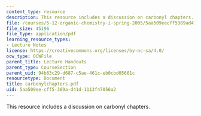 ```yaml
---
content_type: resource
description: This resource includes a discussion on carbonyl chapters.
file: /courses/5-12-organic-chemistry-i-spring-2005/5aa509eecff5389ad41d1113f47056a2_carbonylchapters.pdf
file_size: 45196
file_type: application/pdf
learning_resource_types:
- Lecture Notes
license: https://creativecommons.org/licenses/by-nc-sa/4.0/
ocw_type: OCWFile
parent_title: Lecture Handouts
parent_type: CourseSection
parent_uid: 94b63c29-d687-c5ae-461c-eb0cbd05661c
resourcetype: Document
title: carbonylchapters.pdf
uid: 5aa509ee-cff5-389a-d41d-1113f47056a2
---
```

This resource includes a discussion on carbonyl chapters.